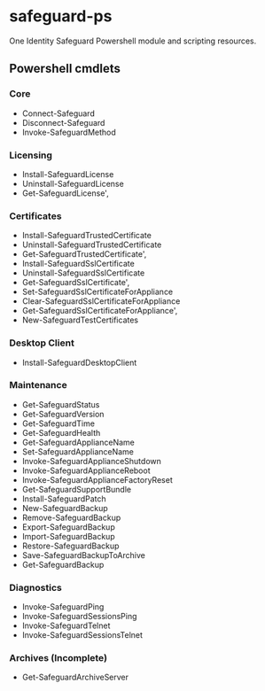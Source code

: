 # safeguard-ps
One Identity Safeguard Powershell module and scripting resources.

## Powershell cmdlets
### Core
- Connect-Safeguard
- Disconnect-Safeguard
- Invoke-SafeguardMethod
### Licensing
- Install-SafeguardLicense
- Uninstall-SafeguardLicense
- Get-SafeguardLicense',
### Certificates
- Install-SafeguardTrustedCertificate
- Uninstall-SafeguardTrustedCertificate
- Get-SafeguardTrustedCertificate',
- Install-SafeguardSslCertificate
- Uninstall-SafeguardSslCertificate
- Get-SafeguardSslCertificate',
- Set-SafeguardSslCertificateForAppliance
- Clear-SafeguardSslCertificateForAppliance
- Get-SafeguardSslCertificateForAppliance',
- New-SafeguardTestCertificates
### Desktop Client
- Install-SafeguardDesktopClient
### Maintenance
- Get-SafeguardStatus
- Get-SafeguardVersion
- Get-SafeguardTime
- Get-SafeguardHealth
- Get-SafeguardApplianceName
- Set-SafeguardApplianceName
- Invoke-SafeguardApplianceShutdown
- Invoke-SafeguardApplianceReboot
- Invoke-SafeguardApplianceFactoryReset
- Get-SafeguardSupportBundle
- Install-SafeguardPatch
- New-SafeguardBackup
- Remove-SafeguardBackup
- Export-SafeguardBackup
- Import-SafeguardBackup
- Restore-SafeguardBackup
- Save-SafeguardBackupToArchive
- Get-SafeguardBackup
### Diagnostics
- Invoke-SafeguardPing
- Invoke-SafeguardSessionsPing
- Invoke-SafeguardTelnet
- Invoke-SafeguardSessionsTelnet
### Archives (Incomplete)
- Get-SafeguardArchiveServer
